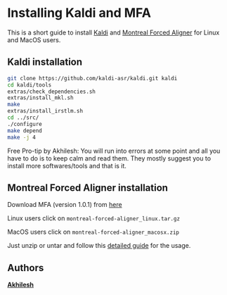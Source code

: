 # Installing Kaldi and MFA
This is a short guide to install [Kaldi](https://kaldi-asr.org/) and [Montreal Forced Aligner](https://github.com/MontrealCorpusTools/Montreal-Forced-Aligner) for Linux and MacOS users.

## Kaldi installation
```sh
git clone https://github.com/kaldi-asr/kaldi.git kaldi
cd kaldi/tools
extras/check_dependencies.sh
extras/install_mkl.sh
make
extras/install_irstlm.sh
cd ../src/
./configure
make depend
make -j 4
```
Free Pro-tip by Akhilesh: You will run into errors at some point and all you have to do is to keep calm and read them. They mostly suggest you to install more softwares/tools and that is it.

## Montreal Forced Aligner installation
Download MFA (version 1.0.1) from [here](https://github.com/MontrealCorpusTools/Montreal-Forced-Aligner/releases/tag/v1.0.1)

Linux users click on `montreal-forced-aligner_linux.tar.gz`

MacOS users click on `montreal-forced-aligner_macosx.zip`

Just unzip or untar and follow this [detailed guide](https://montreal-forced-aligner.readthedocs.io/en/latest/) for the usage.

## Authors
[**Akhilesh**](https://slam.phil.hhu.de/authors/akhilesh/)
